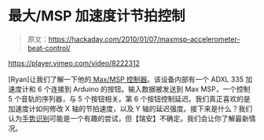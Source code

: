 # 最大/MSP 加速度计节拍控制

> 原文：<https://hackaday.com/2010/01/07/maxmsp-accelerometer-beat-control/>

<https://player.vimeo.com/video/8222312>

</div> <p>[Ryan]让我们了解一下他的<a href="http://www.ryanraffa.com/parsons/blog/?page_id=1034" target="_blank"> Max/MSP 控制器</a>。该设备内部有一个 ADXL 335 加速度计和 6 个连接到 Arduino 的按钮。输入数据被发送到 Max MSP，一个控制 5 个音轨的序列器，与 5 个按钮相关。第 6 个按钮控制延迟。我们真正喜欢的是加速度计如何修改 X 轴的节拍速度，以及 Y 轴的延迟强度。接下来是什么？我们认为<a href="http://hackaday.com/2009/12/06/sunday-software-sound-hacks/">手势识别</a>可能是一个有趣的尝试，但【瑞安】不确定。我们会让你了解最新情况。</p> </body> </html>